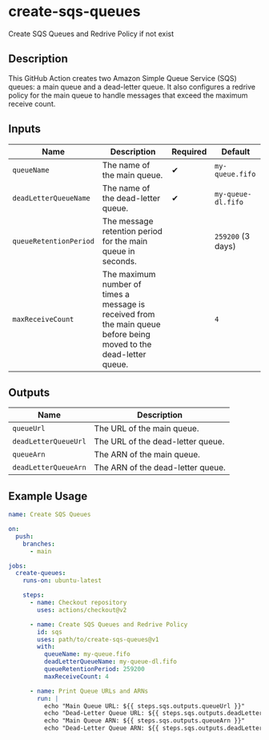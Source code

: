 # create-sqs-queues

Create SQS Queues and Redrive Policy if not exist

## Description

This GitHub Action creates two Amazon Simple Queue Service (SQS) queues: a main queue and a dead-letter queue. It also configures a redrive policy for the main queue to handle messages that exceed the maximum receive count.

## Inputs

| Name                  | Description                                                 | Required | Default         |
| --------------------- | ----------------------------------------------------------- | -------- | --------------- |
| `queueName`           | The name of the main queue.                                 | ✔        | `my-queue.fifo` |
| `deadLetterQueueName` | The name of the dead-letter queue.                          | ✔        | `my-queue-dl.fifo` |
| `queueRetentionPeriod` | The message retention period for the main queue in seconds. |          | `259200` (3 days) |
| `maxReceiveCount`     | The maximum number of times a message is received from the main queue before being moved to the dead-letter queue. |          | `4`             |

## Outputs

| Name                   | Description                           |
| ---------------------- | ------------------------------------- |
| `queueUrl`             | The URL of the main queue.             |
| `deadLetterQueueUrl`   | The URL of the dead-letter queue.      |
| `queueArn`             | The ARN of the main queue.             |
| `deadLetterQueueArn`   | The ARN of the dead-letter queue.      |

## Example Usage

```yaml
name: Create SQS Queues

on:
  push:
    branches:
      - main

jobs:
  create-queues:
    runs-on: ubuntu-latest

    steps:
      - name: Checkout repository
        uses: actions/checkout@v2

      - name: Create SQS Queues and Redrive Policy
        id: sqs
        uses: path/to/create-sqs-queues@v1
        with:
          queueName: my-queue.fifo
          deadLetterQueueName: my-queue-dl.fifo
          queueRetentionPeriod: 259200
          maxReceiveCount: 4

      - name: Print Queue URLs and ARNs
        run: |
          echo "Main Queue URL: ${{ steps.sqs.outputs.queueUrl }}"
          echo "Dead-Letter Queue URL: ${{ steps.sqs.outputs.deadLetterQueueUrl }}"
          echo "Main Queue ARN: ${{ steps.sqs.outputs.queueArn }}"
          echo "Dead-Letter Queue ARN: ${{ steps.sqs.outputs.deadLetterQueueArn }}"
